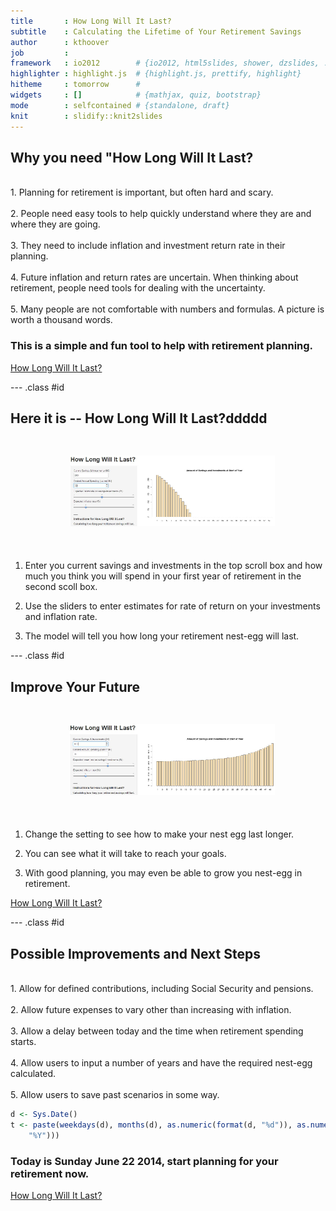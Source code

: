 ```yaml
---
title       : How Long Will It Last?
subtitle    : Calculating the Lifetime of Your Retirement Savings
author      : kthoover
job         : 
framework   : io2012        # {io2012, html5slides, shower, dzslides, ...}
highlighter : highlight.js  # {highlight.js, prettify, highlight}
hitheme     : tomorrow      # 
widgets     : []            # {mathjax, quiz, bootstrap}
mode        : selfcontained # {standalone, draft}
knit        : slidify::knit2slides
---
```



## Why you need "How Long Will It Last?  
<br>
1.  Planning for retirement is important, but often hard and scary. 
<br>
<br>
2.  People need easy tools to help quickly understand where they are and where they are going. 
<br>
<br>
3.  They need to include inflation and investment return rate in their planning. 
<br>
<br>
4.  Future inflation and return rates are uncertain.  When thinking about retirement, people need tools for dealing with the uncertainty. 
<br>
<br>
5.  Many people are not comfortable with numbers and formulas.  A picture is worth a thousand words.  
<br>

### This is a simple and fun tool to help with retirement planning.

[How Long Will It Last?](https://kthoover.shinyapps.io/Shiny1/)


--- .class #id 



## Here it is -- How Long Will It Last?ddddd

![plot of chunk unnamed-chunk-1](assets/fig/unnamed-chunk-1.png) 




1.  Enter you current savings and investments in the top scroll box and how much you think you will spend in your first year of retirement in the second scoll box.

2.  Use the sliders to enter estimates for rate of return on your investments and inflation rate.

3.  The model will tell you how long your retirement nest-egg will last.


--- .class #id 

## Improve Your Future

![plot of chunk unnamed-chunk-2](assets/fig/unnamed-chunk-2.png) 



1.  Change the setting to see how to make your nest egg last longer.

2.  You can see what it will take to reach your goals.

3.  With good planning, you may even be able to grow you nest-egg in retirement.

[How Long Will It Last?](https://kthoover.shinyapps.io/Shiny1/)


--- .class #id 




## Possible Improvements and Next Steps 
<br>
1.  Allow for defined contributions, including Social Security and pensions. 
<br>
<br>
2.  Allow future expenses to vary other than increasing with inflation. 
<br>
<br>
3.  Allow a delay between today and the time when retirement spending starts. 
<br>
<br>
4.  Allow users to input a number of years and have the required nest-egg calculated. 
<br>
<br>
5.  Allow users to save past scenarios in some way.



```r
d <- Sys.Date()
t <- paste(weekdays(d), months(d), as.numeric(format(d, "%d")), as.numeric(format(d, 
    "%Y")))
```



### Today is Sunday June 22 2014, start planning for your retirement now.

[How Long Will It Last?](https://kthoover.shinyapps.io/Shiny1/)



